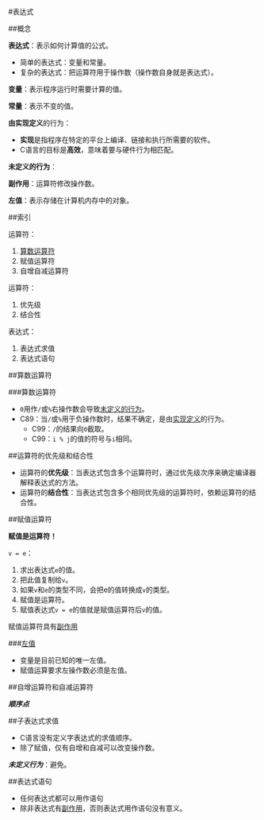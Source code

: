 #表达式

##概念

**表达式**：表示如何计算值的公式。

- 简单的表达式：变量和常量。
- 复杂的表达式：把运算符用于操作数（操作数自身就是表达式）。
  
**变量**：表示程序运行时需要计算的值。

**常量**：表示不变的值。

**<a id="implementation_defined"></a>由实现定义**的行为：

- **实现**是指程序在特定的平台上编译、链接和执行所需要的软件。
- C语言的目标是**高效**，意味着要与硬件行为相匹配。

**<a id="undefined_behavior"></a>未定义的行为**：

**<a href="#side_effect" id="side_effect"></a>副作用**：运算符修改操作数。

**<a href="#left_value" id="left_value"></a>左值**：表示存储在计算机内存中的对象。

##索引

运算符：

1. [算数运算符](#anchor_1)
1. 赋值运算符
1. 自增自减运算符

运算符：

1. 优先级
1. 结合性

表达式：

1. 表达式求值
1. 表达式语句 

##<a id="anchor_1"></a>算数运算符

###算数运算符

- `0`用作`/`或`%`右操作数会导致[未定义的行为](#undefined_behavior)。
- C89：当`/`或`%`用于负操作数时，结果不确定，是由[实现定义](#implementation_defined)的行为。
  - C99：`/`的结果向`0`截取。
  - C99：`i % j`的值的符号与`i`相同。

##运算符的优先级和结合性

- 运算符的**优先级**：当表达式包含多个运算符时，通过优先级次序来确定编译器解释表达式的方法。
- 运算符的**结合性**：当表达式包含多个相同优先级的运算符时，依赖运算符的结合性。

##赋值运算符

**赋值是运算符！**
    
`v = e`：

1. 求出表达式`e`的值。
1. 把此值复制给`v`。
1. 如果`v`和`e`的类型不同，会把e的值转换成`v`的类型。
1. 赋值是运算符。
1. 赋值表达式`v = e`的值就是赋值运算符后`v`的值。

赋值运算符具有[副作用](#side_effect)

###[左值](#left_value)

- 变量是目前已知的唯一左值。
- 赋值运算要求左操作数必须是左值。

##自增运算符和自减运算符
	
  ***顺序点***

##子表达式求值
  
  - C语言没有定义字表达式的求值顺序。
  - 除了赋值，仅有自增和自减可以改变操作数。
  
  ***未定义行为***：避免。

##表达式语句

  - 任何表达式都可以用作语句
  - 除非表达式有[副作用](#side_effect)，否则表达式用作语句没有意义。























